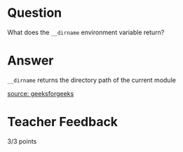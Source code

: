 # Question

What does the `__dirname` environment variable return? 

# Answer
`__dirname` returns the directory path of the current module

[source: geeksforgeeks](https://www.geeksforgeeks.org/node-js-__dirname-variable/#:~:text=The%20__dirname%20string%20gives,path%20of%20the%20current%20module.)

# Teacher Feedback

3/3 points